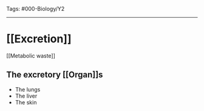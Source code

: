 Tags: #000-Biology/Y2 

---
# [[Excretion]]
[[Metabolic waste]]
## The excretory [[Organ]]s
- The lungs
- The liver
- The skin